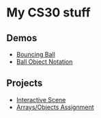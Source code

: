 # My CS30 stuff

## Demos
- [Bouncing Ball](01-ball)
- [Ball Object Notation](03-ball-object)

## Projects
- [Interactive Scene](02-scene)
- [Arrays/Objects Assignment](04-arrays-objects-assignment)